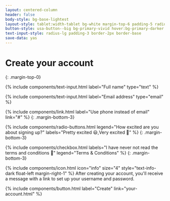 ```yaml
---
layout: centered-column
header: false
body-style: bg-base-lightest
layout-style: tablet:width-tablet bg-white margin-top-6 padding-5 radius-lg shadow-3
button-style: usa-button--big bg-primary-vivid hover:bg-primary-darker
text-input-style: radius-lg padding-3 border-2px border-base
save-data: yas
---
```


# Create your account
{: .margin-top-0}

<!-- Include a text input component for name. -->
{% include components/text-input.html label="Full name" type="text" %}

<!-- Include a text input component for email. -->
{% include components/text-input.html label="Email address" type="email" %}

<!-- Include an inline link for communication preference. -->
{% include components/link.html label="Use phone instead of email" link="#" %}
{: .margin-bottom-3}

{% include components/radio-buttons.html legend="How excited are you about signing up?" labels="Pretty excited 😃,Very excited 🤩" %}
{: .margin-bottom-3}

{% include components/checkbox.html labels="I have never not read the terms and conditions 🤞" legend="Terms & Conditions" %}
{: .margin-bottom-3}

{% include components/icon.html icon="info" size="4" style="text-info-dark float-left margin-right-1" %}
After creating your account, you'll receive a message with a link to set up your username and password.

<!-- Include a button component as a call-to-action for completing the form. -->
{% include components/button.html label="Create" link="your-account.html" %}